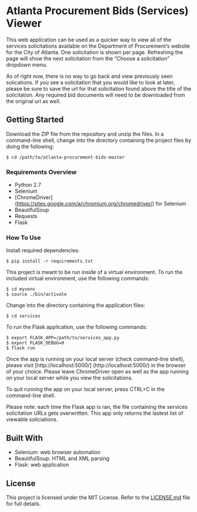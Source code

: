 # Atlanta Procurement Bids (Services) Viewer

This web application can be used as a quicker way to view all of the services solicitations available on the Department of Procurement’s website for the City of Atlanta. One solicitation is shown per page. Refreshing the page will show the next solicitation from the “Choose a solicitation” dropdown menu.

As of right now, there is no way to go back and view previously seen solications. If you see a solicitation that you would like to look at later, please be sure to save the url for that solicitation found above the title of the solicitation. Any required bid documents will need to be downloaded from the original url as well.


## Getting Started

Download the ZIP file from the repository and unzip the files. In a command-line shell, change into the directory containing the project files by doing the following:

```
$ cd /path/to/atlanta-procurement-bids-master
```

### Requirements Overview

* Python 2.7
* Selenium
* [ChromeDriver] (https://sites.google.com/a/chromium.org/chromedriver/) for Selenium
* BeautifulSoup
* Requests
* Flask


### How To Use

Install required dependencies:

```
$ pip install -r requirements.txt
```

This project is meant to be run inside of a virtual environment. To run the included virtual environment, use the following commands:

```
$ cd myvenv
$ source ./bin/activate
```

Change into the directory containing the application files:

```
$ cd services
```

To run the Flask application, use the following commands:

```
$ export FLASK_APP=/path/to/services_app.py
$ export FLASK_DEBUG=0
$ flask run
```

Once the app is running on your local server (check command-line shell), please visit [http://localhost:5000/] (http://localhost:5000/) in the browser of your choice. Please leave ChromeDriver open as well as the app running on your local server while you view the solicitations.

To quit running the app on your local server, press CTRL+C in the command-line shell.

Please note: each time the Flask app is ran, the file containing the services solicitation URLs gets overwritten. This app only returns the lastest list of viewable soliciations. 

## Built With

* Selenium: web browser automation
* BeautifulSoup: HTML and XML parsing
* Flask: web application

## License

This project is licensed under the MIT License. Refer to the [LICENSE.md](LICENSE.md) file for full details.


